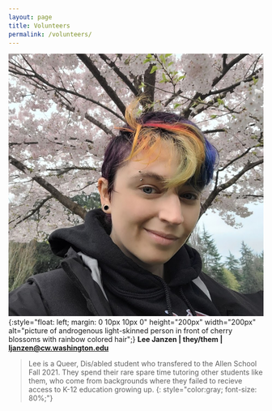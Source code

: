 ```yaml
---
layout: page
title: Volunteers
permalink: /volunteers/
---
```


![picture of androgenous light-skinned person in front of cherry blossoms with rainbow colored hair](/images/ljanzen.jpg){:style="float: left; margin: 0 10px 10px 0" height="200px" width="200px" alt="picture of androgenous light-skinned person in front of cherry blossoms with rainbow colored hair";}
**Lee Janzen | they/them | ljanzen@cw.washington.edu**

> Lee is a Queer, Dis/abled student who transfered to the Allen School Fall 2021. They spend their rare spare time tutoring other students like them, who come from backgrounds where they failed to recieve access to K-12 education growing up.
{: style="color:gray; font-size: 80%;"}
